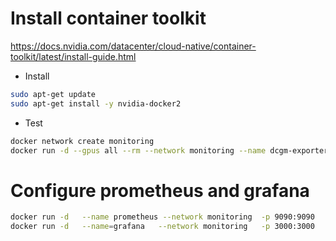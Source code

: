 # Install container toolkit 
https://docs.nvidia.com/datacenter/cloud-native/container-toolkit/latest/install-guide.html

* Install
```sh
sudo apt-get update
sudo apt-get install -y nvidia-docker2
```

* Test
```sh
docker network create monitoring
docker run -d --gpus all --rm --network monitoring --name dcgm-exporter -p 9400:9400 nvcr.io/nvidia/k8s/dcgm-exporter:3.3.0-3.2.0-ubuntu22.04
```

# Configure prometheus and grafana
```sh
docker run -d   --name prometheus --network monitoring  -p 9090:9090   -v ./prometheus.yml:/etc/prometheus/prometheus.yml   prom/prometheus
docker run -d   --name=grafana   --network monitoring   -p 3000:3000   grafana/grafana
```